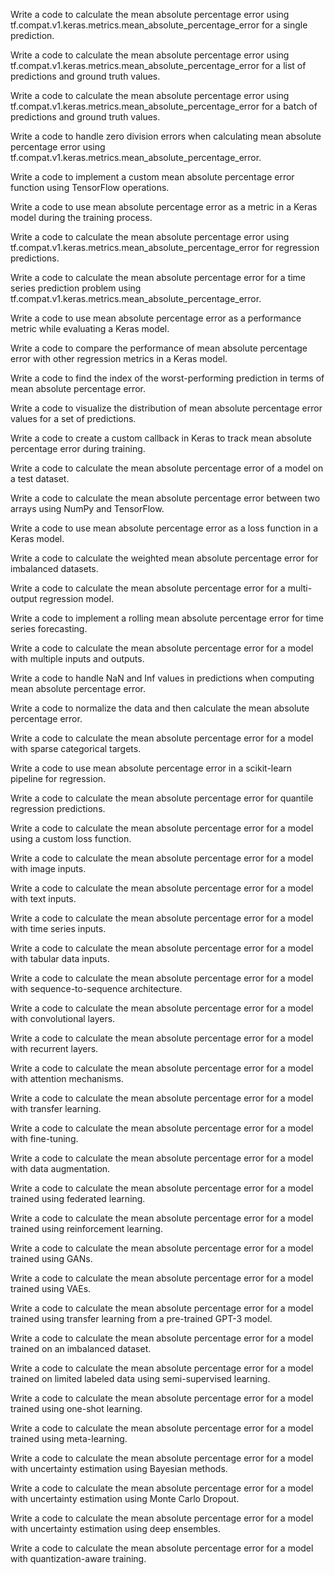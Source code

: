 Write a code to calculate the mean absolute percentage error using tf.compat.v1.keras.metrics.mean_absolute_percentage_error for a single prediction.

Write a code to calculate the mean absolute percentage error using tf.compat.v1.keras.metrics.mean_absolute_percentage_error for a list of predictions and ground truth values.

Write a code to calculate the mean absolute percentage error using tf.compat.v1.keras.metrics.mean_absolute_percentage_error for a batch of predictions and ground truth values.

Write a code to handle zero division errors when calculating mean absolute percentage error using tf.compat.v1.keras.metrics.mean_absolute_percentage_error.

Write a code to implement a custom mean absolute percentage error function using TensorFlow operations.

Write a code to use mean absolute percentage error as a metric in a Keras model during the training process.

Write a code to calculate the mean absolute percentage error using tf.compat.v1.keras.metrics.mean_absolute_percentage_error for regression predictions.

Write a code to calculate the mean absolute percentage error for a time series prediction problem using tf.compat.v1.keras.metrics.mean_absolute_percentage_error.

Write a code to use mean absolute percentage error as a performance metric while evaluating a Keras model.

Write a code to compare the performance of mean absolute percentage error with other regression metrics in a Keras model.

Write a code to find the index of the worst-performing prediction in terms of mean absolute percentage error.

Write a code to visualize the distribution of mean absolute percentage error values for a set of predictions.

Write a code to create a custom callback in Keras to track mean absolute percentage error during training.

Write a code to calculate the mean absolute percentage error of a model on a test dataset.

Write a code to calculate the mean absolute percentage error between two arrays using NumPy and TensorFlow.

Write a code to use mean absolute percentage error as a loss function in a Keras model.

Write a code to calculate the weighted mean absolute percentage error for imbalanced datasets.

Write a code to calculate the mean absolute percentage error for a multi-output regression model.

Write a code to implement a rolling mean absolute percentage error for time series forecasting.

Write a code to calculate the mean absolute percentage error for a model with multiple inputs and outputs.

Write a code to handle NaN and Inf values in predictions when computing mean absolute percentage error.

Write a code to normalize the data and then calculate the mean absolute percentage error.

Write a code to calculate the mean absolute percentage error for a model with sparse categorical targets.

Write a code to use mean absolute percentage error in a scikit-learn pipeline for regression.

Write a code to calculate the mean absolute percentage error for quantile regression predictions.

Write a code to calculate the mean absolute percentage error for a model using a custom loss function.

Write a code to calculate the mean absolute percentage error for a model with image inputs.

Write a code to calculate the mean absolute percentage error for a model with text inputs.

Write a code to calculate the mean absolute percentage error for a model with time series inputs.

Write a code to calculate the mean absolute percentage error for a model with tabular data inputs.

Write a code to calculate the mean absolute percentage error for a model with sequence-to-sequence architecture.

Write a code to calculate the mean absolute percentage error for a model with convolutional layers.

Write a code to calculate the mean absolute percentage error for a model with recurrent layers.

Write a code to calculate the mean absolute percentage error for a model with attention mechanisms.

Write a code to calculate the mean absolute percentage error for a model with transfer learning.

Write a code to calculate the mean absolute percentage error for a model with fine-tuning.

Write a code to calculate the mean absolute percentage error for a model with data augmentation.

Write a code to calculate the mean absolute percentage error for a model trained using federated learning.

Write a code to calculate the mean absolute percentage error for a model trained using reinforcement learning.

Write a code to calculate the mean absolute percentage error for a model trained using GANs.

Write a code to calculate the mean absolute percentage error for a model trained using VAEs.

Write a code to calculate the mean absolute percentage error for a model trained using transfer learning from a pre-trained GPT-3 model.

Write a code to calculate the mean absolute percentage error for a model trained on an imbalanced dataset.

Write a code to calculate the mean absolute percentage error for a model trained on limited labeled data using semi-supervised learning.

Write a code to calculate the mean absolute percentage error for a model trained using one-shot learning.

Write a code to calculate the mean absolute percentage error for a model trained using meta-learning.

Write a code to calculate the mean absolute percentage error for a model with uncertainty estimation using Bayesian methods.

Write a code to calculate the mean absolute percentage error for a model with uncertainty estimation using Monte Carlo Dropout.

Write a code to calculate the mean absolute percentage error for a model with uncertainty estimation using deep ensembles.

Write a code to calculate the mean absolute percentage error for a model with quantization-aware training.